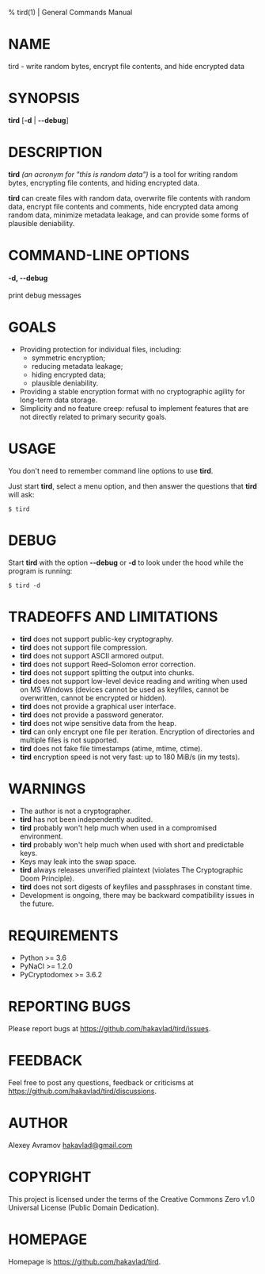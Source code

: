 % tird(1) | General Commands Manual

# NAME

tird - write random bytes, encrypt file contents, and hide encrypted data

# SYNOPSIS

**tird** \[**-d** | **--debug**\]

# DESCRIPTION

**tird** *(an acronym for "this is random data")* is a tool for writing random bytes, encrypting file contents, and hiding encrypted data.

**tird** can create files with random data, overwrite file contents with random data, encrypt file contents and comments, hide encrypted data among random data, minimize metadata leakage, and can provide some forms of plausible deniability.

# COMMAND-LINE OPTIONS

#### -d, --debug

print debug messages

# GOALS

- Providing protection for individual files, including:
  - symmetric encryption;
  - reducing metadata leakage;
  - hiding encrypted data;
  - plausible deniability.
- Providing a stable encryption format with no cryptographic agility for long-term data storage.
- Simplicity and no feature creep: refusal to implement features that are not directly related to primary security goals.

# USAGE

You don't need to remember command line options to use **tird**.

Just start **tird**, select a menu option, and then answer the questions that **tird** will ask:

```
$ tird
```

# DEBUG

Start **tird** with the option **--debug** or **-d** to look under the hood while the program is running:

```
$ tird -d
```

# TRADEOFFS AND LIMITATIONS

- **tird** does not support public-key cryptography.
- **tird** does not support file compression.
- **tird** does not support ASCII armored output.
- **tird** does not support Reed–Solomon error correction.
- **tird** does not support splitting the output into chunks.
- **tird** does not support low-level device reading and writing when used on MS Windows (devices cannot be used as keyfiles, cannot be overwritten, cannot be encrypted or hidden).
- **tird** does not provide a graphical user interface.
- **tird** does not provide a password generator.
- **tird** does not wipe sensitive data from the heap.
- **tird** can only encrypt one file per iteration. Encryption of directories and multiple files is not supported.
- **tird** does not fake file timestamps (atime, mtime, ctime).
- **tird** encryption speed is not very fast: up to 180 MiB/s (in my tests).

# WARNINGS

- The author is not a cryptographer.
- **tird** has not been independently audited.
- **tird** probably won't help much when used in a compromised environment.
- **tird** probably won't help much when used with short and predictable keys.
- Keys may leak into the swap space.
- **tird** always releases unverified plaintext (violates The Cryptographic Doom Principle).
- **tird** does not sort digests of keyfiles and passphrases in constant time.
- Development is ongoing, there may be backward compatibility issues in the future.

# REQUIREMENTS

- Python >= 3.6
- PyNaCl >= 1.2.0
- PyCryptodomex >= 3.6.2

# REPORTING BUGS

Please report bugs at <https://github.com/hakavlad/tird/issues>.

# FEEDBACK

Feel free to post any questions, feedback or criticisms at <https://github.com/hakavlad/tird/discussions>.

# AUTHOR

Alexey Avramov <hakavlad@gmail.com>

# COPYRIGHT

This project is licensed under the terms of the Creative Commons Zero v1.0 Universal License (Public Domain Dedication).

# HOMEPAGE

Homepage is <https://github.com/hakavlad/tird>.
